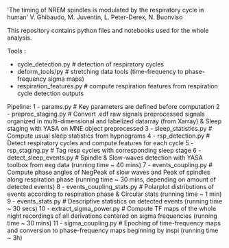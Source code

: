 'The timing of NREM spindles is modulated by the respiratory cycle in human'
V. Ghibaudo, M. Juventin, L. Peter-Derex, N. Buonviso

This repository contains python files and notebooks used for the whole analysis.

Tools : 
- cycle_detection.py # detection of respiratory cycles
- deform_tools/py # stretching data tools (time-frequency to phase-frequency sigma maps)
- respiration_features.py # compute respiration features from respiration cycle detection outputs

Pipeline:
1 - params.py # Key parameters are defined before computation
2 - preproc_staging.py # Convert .edf raw signals preprocessed signals organized in multi-dimensional and labelized datarray (from Xarray) & Sleep staging with YASA on MNE object preprocessed
3 - sleep_statistics.py # Compute usual sleep statistics from hypnograms
4 - rsp_detection.py # Detect respiratory cycles and compute features for each cycle
5 - rsp_staging.py # Tag resp cycles with corresponding sleep stage
6 - detect_sleep_events.py # Spindle & Slow-waves detection with YASA toolbox from eeg data (running time ~ 40 mins)
7 - events_coupling.py # Compute phase angles of NegPeak of slow waves and Peak of spindles along respiration phase (running time ~ 30 mins, depending on amount of detected events)
8 - events_coupling_stats.py # Polarplot distributions of events according to respiration phase & Circular stats (running time ~ 1 min)
9 - events_stats.py # Descriptive statistics on detected events (running time ~ 30 secs)
10 - extract_sigma_power.py # Compute TF maps of the whole night recordings of all derivations centered on sigma frequencies (running time ~ 30 mins)
11 - sigma_coupling.py # Epoching of time-frequency maps and conversion to phase-frequency maps beginning by inspi (running time ~ 3h)
